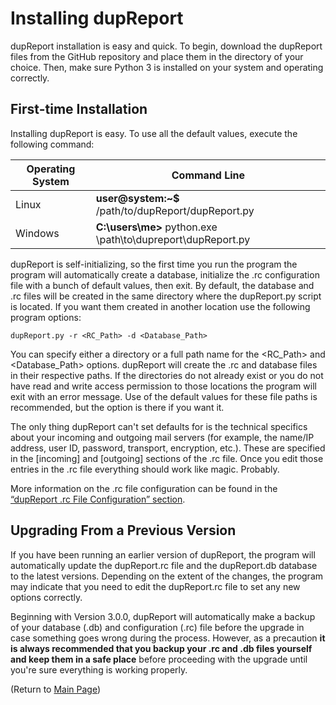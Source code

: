 # Installing dupReport

dupReport installation is easy and quick. To begin, download the dupReport files from the GitHub repository and place them in the directory of your choice. Then, make sure Python 3 is installed on your system and operating correctly.

## First-time Installation

Installing dupReport is easy. To use all the default values, execute the following command:

| Operating System | Command Line                                                |
| ---------------- | ----------------------------------------------------------- |
| Linux            | **user@system:~$** /path/to/dupReport/dupReport.py          |
| Windows          | **C:\users\me>** python.exe \path\to\dupreport\dupReport.py |

dupReport is self-initializing, so the first time you run the program the program will automatically create a database, initialize the .rc configuration file with a bunch of default values, then exit. By default, the database and .rc files will be created in the same directory where the dupReport.py script is located. If you want them created in another location use the following program options:

```
dupReport.py -r <RC_Path> -d <Database_Path>
```

You can specify either a directory or a full path name for the \<RC_Path> and \<Database_Path> options. dupReport will create the .rc and database files in their respective paths. If the directories do not already exist or you do not have read and write access permission to those locations the program will exit with an error message. Use of the default values for these file paths is recommended, but the option is there if you want it.

The only thing dupReport can't set defaults for is the technical specifics about your incoming and outgoing mail servers (for example, the name/IP address, user ID, password, transport, encryption, etc.). These are specified in the [incoming] and [outgoing] sections of the .rc file. Once you edit those entries in the .rc file everything should work like magic. Probably.

More information on the .rc file configuration can be found in the [“dupReport .rc File Configuration” section](RcFileConfig.md).

## Upgrading From a Previous Version

If you have been running an earlier version of dupReport, the program will automatically update the dupReport.rc file and the dupReport.db database to the latest versions. Depending on the extent of the changes, the program may indicate that you need to edit the dupReport.rc file to set any new options correctly. 

Beginning with Version 3.0.0, dupReport will automatically make a backup of your database (.db) and configuration (.rc) file before the upgrade in case something goes wrong during the process. However, as a precaution **it is always recommended that you backup your .rc and .db files yourself and keep them in a safe place** before proceeding with the upgrade until you're sure everything is working properly.





(Return to [Main Page](readme.md))